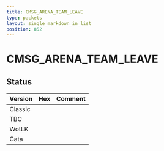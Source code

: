 ```yaml
---
title: CMSG_ARENA_TEAM_LEAVE
type: packets
layout: single_markdown_in_list
position: 852
---
```


# CMSG_ARENA_TEAM_LEAVE

## Status

Version | Hex | Comment
---------- | ---------- | ---------- 
Classic |  |  
TBC |  |  
WotLK |  |  
Cata |  |  
